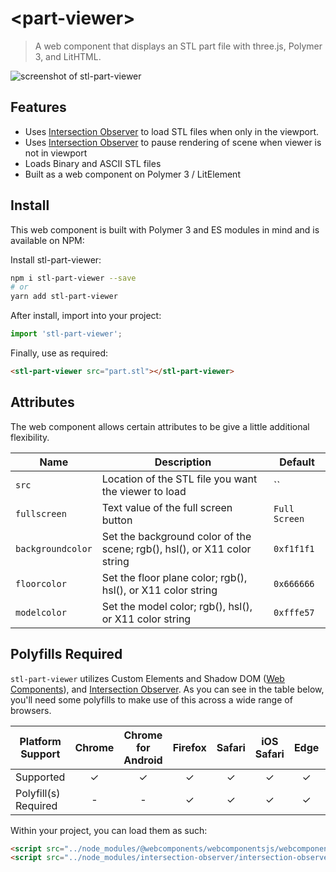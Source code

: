 # \<part-viewer\>

> A web component that displays an STL part file with three.js, Polymer 3, and LitHTML.

![screenshot of stl-part-viewer](https://user-images.githubusercontent.com/643503/41803627-a4daf090-763f-11e8-9ef1-a2e11b0a34c6.png)

## Features

* Uses [Intersection Observer](https://developer.mozilla.org/en-US/docs/Web/API/Intersection_Observer_API) to load STL files when only in the viewport.
* Uses [Intersection Observer](https://developer.mozilla.org/en-US/docs/Web/API/Intersection_Observer_API) to pause rendering of scene when viewer is not in viewport
* Loads Binary and ASCII STL files
* Built as a web component on Polymer 3 / LitElement

## Install

This web component is built with Polymer 3 and ES modules in mind and is
available on NPM:

Install stl-part-viewer:

```sh
npm i stl-part-viewer --save
# or
yarn add stl-part-viewer
```

After install, import into your project:

```js
import 'stl-part-viewer';
```

Finally, use as required:

```html
<stl-part-viewer src="part.stl"></stl-part-viewer>
```

## Attributes
The web component allows certain attributes to be give a little additional
flexibility.

 | Name | Description | Default |
 | --- | --- | --- |
 | `src` | Location of the STL file you want the viewer to load | `` |
 | `fullscreen` | Text value of the full screen button | `Full Screen` |
 | `backgroundcolor` | Set the background color of the scene; rgb(), hsl(), or X11 color string | `0xf1f1f1` |
 | `floorcolor` | Set the floor plane color; rgb(), hsl(), or X11 color string | `0x666666` |
 | `modelcolor` | Set the model color; rgb(), hsl(), or X11 color string | `0xfffe57` |

## Polyfills Required
`stl-part-viewer` utilizes Custom Elements and Shadow DOM ([Web Components](https://developer.mozilla.org/en-US/docs/Web/Web_Components)), and [Intersection Observer](https://developer.mozilla.org/en-US/docs/Web/API/Intersection_Observer_API). As you can see in the table below, you'll need some polyfills to make use of this across a wide range of browsers.

| Platform Support   | Chrome | Chrome for Android | Firefox | Safari | iOS Safari | Edge | IE 11 |
| ------------------ |:------:|:------:|:------:|:------:|:------:|:----:|:-----:|
| Supported          |✓|✓|✓|✓|✓|✓|✓|✓|
| Polyfill(s) Required |-|-|✓|✓|✓|✓|✓|✓|

Within your project, you can load them as such:

```html
<script src="../node_modules/@webcomponents/webcomponentsjs/webcomponents-loader.js"></script>
<script src="../node_modules/intersection-observer/intersection-observer.js"></script>
```
